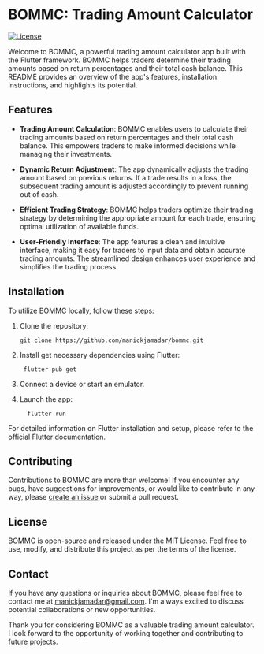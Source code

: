 # BOMMC: Trading Amount Calculator

[![License](https://img.shields.io/badge/license-MIT-blue.svg)](https://opensource.org/licenses/MIT)

Welcome to BOMMC, a powerful trading amount calculator app built with the Flutter framework. BOMMC helps traders determine their trading amounts based on return percentages and their total cash balance. This README provides an overview of the app's features, installation instructions, and highlights its potential.

## Features

- **Trading Amount Calculation**: BOMMC enables users to calculate their trading amounts based on return percentages and their total cash balance. This empowers traders to make informed decisions while managing their investments.

- **Dynamic Return Adjustment**: The app dynamically adjusts the trading amount based on previous returns. If a trade results in a loss, the subsequent trading amount is adjusted accordingly to prevent running out of cash.

- **Efficient Trading Strategy**: BOMMC helps traders optimize their trading strategy by determining the appropriate amount for each trade, ensuring optimal utilization of available funds.

- **User-Friendly Interface**: The app features a clean and intuitive interface, making it easy for traders to input data and obtain accurate trading amounts. The streamlined design enhances user experience and simplifies the trading process.

## Installation

To utilize BOMMC locally, follow these steps:

1. Clone the repository:

   ```shell
   git clone https://github.com/manickjamadar/bommc.git

2. Install get necessary dependencies using Flutter:

    ```shell
     flutter pub get

3. Connect a device or start an emulator.
4. Launch the app:
   ```shell
     flutter run

For detailed information on Flutter installation and setup, please refer to the official Flutter documentation.

## Contributing
Contributions to BOMMC are more than welcome! If you encounter any bugs, have suggestions for improvements, or would like to contribute in any way, please [create an issue](https://github.com/manickjamadar/bommc/issues) or submit a pull request.

## License
BOMMC is open-source and released under the MIT License. Feel free to use, modify, and distribute this project as per the terms of the license.

## Contact
If you have any questions or inquiries about BOMMC, please feel free to contact me at [manickjamadar@gmail.com](mailto:manickjamadar@gmail.com). I'm always excited to discuss potential collaborations or new opportunities.

Thank you for considering BOMMC as a valuable trading amount calculator. I look forward to the opportunity of working together and contributing to future projects.
